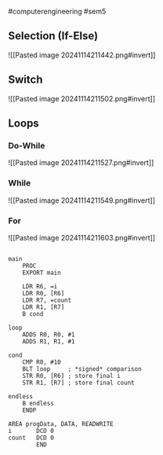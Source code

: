 #computerengineering #sem5
## Selection (If-Else)
![[Pasted image 20241114211442.png#invert]]
## Switch
![[Pasted image 20241114211502.png#invert]]
## Loops
### Do-While
![[Pasted image 20241114211527.png#invert]]
### While
![[Pasted image 20241114211549.png#invert]]
### For
![[Pasted image 20241114211603.png#invert]]
```assembly

main
    PROC
	EXPORT main
	
	LDR R6, =i
	LDR R0, [R6]
	LDR R7, =count
	LDR R1, [R7]
	B cond

loop
    ADDS R0, R0, #1
    ADDS R1, R1, #1

cond
    CMP R0, #10
    BLT loop     ; *signed* comparison
    STR R0, [R6] ; store final i
    STR R1, [R7] ; store final count

endless
    B endless
    ENDP

AREA progData, DATA, READWRITE
i       DCD 0
count   DCD 0
		END
```
